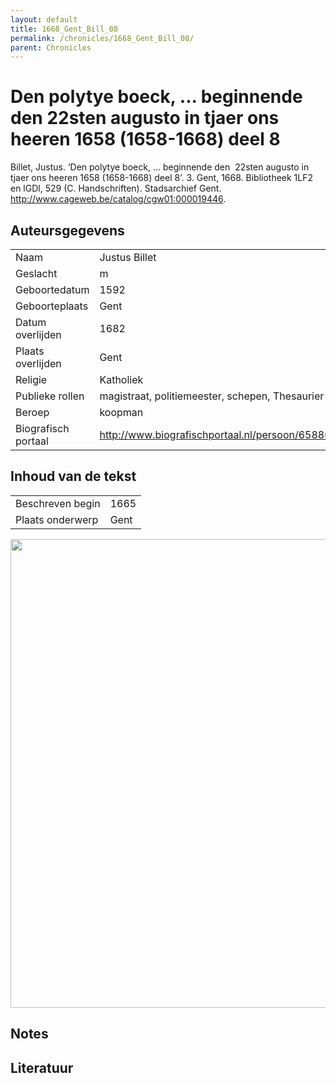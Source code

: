 ```yaml
---
layout: default
title: 1668_Gent_Bill_08
permalink: /chronicles/1668_Gent_Bill_08/
parent: Chronicles
--- 
```



# Den polytye boeck, ... beginnende den  22sten augusto in tjaer ons heeren 1658 (1658-1668) deel 8 

Billet, Justus. ‘Den polytye boeck, ... beginnende den  22sten augusto in tjaer ons heeren 1658 (1658-1668) deel 8’. 3. Gent, 1668. Bibliotheek 1LF2 en lGDl, 529 (C. Handschriften). Stadsarchief Gent. http://www.cageweb.be/catalog/cgw01:000019446. 

## Auteursgegevens 

| | | 
| --------------- | --------------- | 
| Naam | Justus Billet | 
| Geslacht | m | 
 | Geboortedatum | 1592 | 
| Geboorteplaats | Gent | 
| Datum overlijden | 1682 | 
| Plaats overlijden | Gent | 
| Religie | Katholiek | 
| Publieke rollen | magistraat, politiemeester, schepen, Thesaurier | 
| Beroep | koopman | 
| Biografisch portaal | http://www.biografischportaal.nl/persoon/65880947 | 

## Inhoud van de tekst 

| | | 
| --------------- | --------------- | 
| Beschreven begin | 1665 | 
| Plaats onderwerp | Gent | 

[<img src="..\..\barplots_chronicles\1668_Gent_Bill_08.jpg" width="750"/>](..\..\barplots_chronicles\1668_Gent_Bill_08.jpg) 

## Notes 

## Literatuur 

